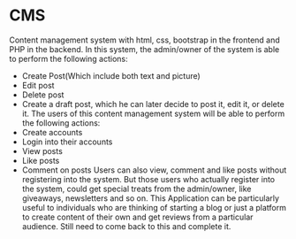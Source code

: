 # CMS
Content management system with html, css, bootstrap in the frontend and PHP in the backend.
In this system, the admin/owner of the system is able to perform the following actions:
- Create Post(Which include both text and picture)
- Edit post
- Delete post
- Create a draft post, which he can later decide to post it, edit it, or delete it.
The users of this content management system will be able to perform the following actions:
- Create accounts
- Login into their accounts
- View posts
- Like posts
- Comment on posts
Users can also view, comment and like posts without registering into the system. But those users who actually register into the system, could get special treats from the admin/owner, like giveaways, newsletters and so on.
This Application can be particularly useful to individuals who are thinking of starting a blog or just a platform to create content of their own and get reviews from a particular audience.
Still need to come back to this and complete it.
